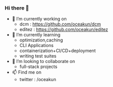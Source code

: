 ### Hi there 👋


- 🔭 I’m currently working on
  - dcm : https://github.com/oceakun/dcm
  - editez : https://github.com/oceakun/editez
- 🌱 I’m currently learning 
  - optimization,caching
  - CLI Applications
  - containerization+CI/CD+deployment
  - writing test suites
- 👯 I’m looking to collaborate on 
  - full-stack projects  
- 📫 Find me on
  - twitter : /oceakun
